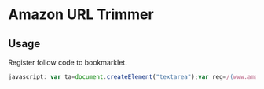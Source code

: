# Amazon URL Trimmer

## Usage

Register follow code to bookmarklet.
```javascript
javascript: var ta=document.createElement("textarea");var reg=/(www.amazon.[a-z]+.?[a-z]*)\/(.*?)\//;var fp=location.href.match(reg)[2];if(fp.match(/%/)){ta.value=location.href.replace(reg,"$1/")}else{ta.value=location.href.match(/.*\//)[0]}document.body.appendChild(ta);ta.select();document.execCommand("copy");ta.parentElement.removeChild(ta);
```

